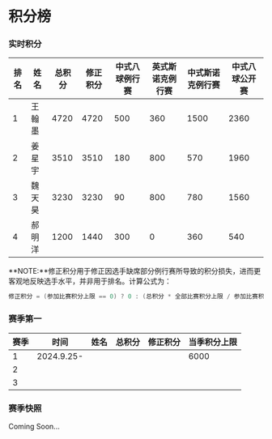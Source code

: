 # 积分榜

### 实时积分

| 排名 | 姓名   | 总积分 | 修正积分 | 中式八球例行赛   | 英式斯诺克例行赛   | 中式斯诺克例行赛  | 中式八球公开赛   |
| ---- | ------ | ------ | ------- | -------------- | ---------------- | ---------------- | -------------- |
| 1    | 王翰墨 | 4720   | 4720     | 500            | 360              | 1500             | 2360           |
| 2    | 姜星宇 | 3510   | 3510     | 180            | 800              | 570              | 1960           |
| 3    | 魏天昊 | 3230   | 3230     | 90             | 800              | 780              | 1560           |
| 4    | 郝明洋 | 1200   | 1440     | 300            | 0                | 360              | 540            |

**NOTE:**修正积分用于修正因选手缺席部分例行赛所导致的积分损失，进而更客观地反映选手水平，并非用于排名。计算公式为：
```c
修正积分 = (参加比赛积分上限 == 0) ? 0 : (总积分 * 全部比赛积分上限 / 参加比赛积分上限);
```

### 赛季第一

| 赛季 | 时间       | 姓名 | 总积分 | 修正积分 | 当季积分上限 |
| ---- | ---------- | ---- | ------ | -------- | ------------ |
| 1    | 2024.9.25- |      |        |          | 6000         |
| 2    |            |      |        |          |              |
| 3    |            |      |        |          |              |

### 赛季快照

Coming Soon...